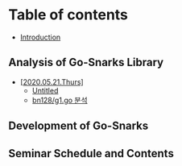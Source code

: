 # Table of contents

* [Introduction](README.md)

## Analysis of Go-Snarks Library <a id="undefined"></a>

* [\[2020.05.21.Thurs\]](undefined/go-zkp-snarks-api/README.md)
  * [Untitled](undefined/go-zkp-snarks-api/untitled.md)
  * [bn128/g1.go 분석](undefined/go-zkp-snarks-api/untitled-1.md)

## Development of Go-Snarks <a id="undefined-1"></a>

## Seminar Schedule and Contents

